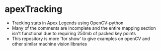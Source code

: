 # apexTracking
- Tracking stats in Apex Legends using OpenCV-python 
- Many of the comments are incomplete and the entire mapping section isn't functional due to requiring 250mb of packed key points
- This repository is more 'for show' to give examples on openCV and other similar machine vision libraries 
